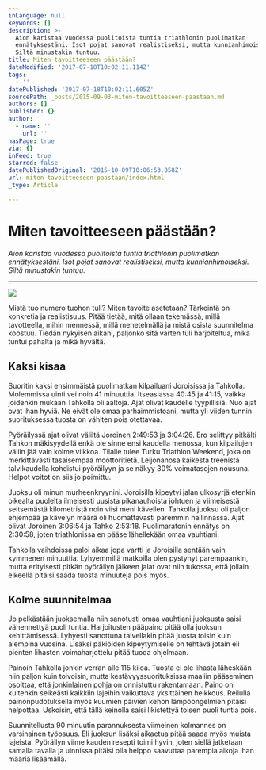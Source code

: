 ```yaml
---
inLanguage: null
keywords: []
description: >-
  Aion karistaa vuodessa puolitoista tuntia triathlonin puolimatkan
  ennätyksestäni. Isot pojat sanovat realistiseksi, mutta kunnianhimoiseksi.
  Siltä minustakin tuntuu.
title: Miten tavoitteeseen päästään?
dateModified: '2017-07-18T10:02:11.114Z'
tags:
  - ''
datePublished: '2017-07-18T10:02:11.605Z'
sourcePath: _posts/2015-09-03-miten-tavoitteeseen-paastaan.md
authors: []
publisher: {}
author:
  - name: ''
    url: ''
hasPage: true
via: {}
inFeed: true
starred: false
datePublishedOriginal: '2015-10-09T10:06:53.058Z'
url: miten-tavoitteeseen-paastaan/index.html
_type: Article

---
```

# Miten tavoitteeseen päästään?

_Aion karistaa vuodessa puolitoista tuntia triathlonin puolimatkan ennätyksestäni. Isot pojat sanovat realistiseksi, mutta kunnianhimoiseksi. Siltä minustakin tuntuu._

---

![](https://s3-us-west-2.amazonaws.com/the-grid-img/p/cb7a37f4216401c096df4656d6da21886662df06.jpg)

Mistä tuo numero tuohon tuli? Miten tavoite asetetaan? Tärkeintä on konkretia ja realistisuus. Pitää tietää, mitä ollaan tekemässä, millä tavotteella, mihin mennessä, millä menetelmällä ja mistä osista suunnitelma koostuu. Tiedän nykyisen aikani, paljonko sitä varten tuli harjoiteltua, mikä tuntui pahalta ja mikä hyvältä.

## Kaksi kisaa

Suoritin kaksi ensimmäistä puolimatkan kilpailuani Joroisissa ja Tahkolla. Molemmissa uinti vei noin 41 minuuttia. Itseasiassa 40:45 ja 41:15, vaikka joidenkin mukaan Tahkolla oli aaltoja. Ajat olivat kaudelle tyypillisiä. Nuo ajat ovat ihan hyviä. Ne eivät ole omaa parhaimmistoani, mutta yli viiden tunnin suorituksessa tuosta on vähiten pois otettavaa.

Pyöräilyssä ajat olivat väliltä Joroinen 2:49:53 ja 3:04:26\. Ero selittyy pitkälti Tahkon mäkisyydellä enkä ole sinne ensi kaudella menossa, kun kilpailujen väliin jää vain kolme viikkoa. Tilalle tulee Turku Triathlon Weekend, joka on merkittävästi tasaisempaa moottoritietä. Leijonanosa kaikesta treenistä talvikaudella kohdistui pyöräilyyn ja se näkyy 30% voimatasojen nousuna. Helpot voitot on siis jo poimittu.

Juoksu oli minun murheenkryynini. Joroisilla kipeytyi jalan ulkosyrjä etenkin oikealta puolelta ilmeisesti uusista pikanauhoista johtuen ja viimeisestä seitsemästä kilometristä noin viisi meni kävellen. Tahkolla juoksu oli paljon ehjempää ja kävelyn määrä oli huomattavasti paremmin hallinnassa. Ajat olivat Joroinen 3:06:54 ja Tahko 2:53:18\. Puolimaratonin ennätys on 2:30:58, joten triathlonissa en pääse lähellekään omaa vauhtiani.

Tahkolla vaihdoissa paloi aikaa jopa vartti ja Joroisilla sentään vain kymmenen minuuttia. Lyhyemmillä matkoilla olen pystynyt parempaankin, mutta erityisesti pitkän pyöräilyn jälkeen jalat ovat niin tukossa, että jollain elkeellä pitäisi saada tuosta minuuteja pois myös.

## Kolme suunnitelmaa

Jo pelkästään juoksemalla niin sanotusti omaa vauhtiani juoksusta saisi vähennettyä puoli tuntia. Harjoitusten pääpaino pitää olla juoksun kehittämisessä. Lyhyesti sanottuna talvellakin pitää juosta toisin kuin aiempina vuosina. Lisäksi päkiöiden kipeytymiselle on tehtävä jotain eli pienten lihasten voimaharjottelu pitää tuoda ohjelmaan.

Painoin Tahkolla jonkin verran alle 115 kiloa. Tuosta ei ole lihasta läheskään niin paljon kuin toivoisin, mutta kestävyyssuorituksissa maaliin pääseminen osoittaa, että jonkinlainen pohja on onnistuttu rakentamaan. Paino on kuitenkin selkeästi kaikkiin lajeihin vaikuttava yksittäinen heikkous. Reilulla painonpudotuksella myös kuumien päivien kehon lämpöongelmien pitäisi helpottaa. Uskoisin, että tällä keinolla saisi likistettyä toisen puoli tuntia pois.

Suunnitellusta 90 minuutin parannuksesta viimeinen kolmannes on varsinainen työosuus. Eli juoksun lisäksi aikaetua pitää saada myös muista lajeista. Pyöräilyn viime kauden resepti toimi hyvin, joten siellä jatketaan samalla tavalla ja uinnissa pitäisi olla helppo saavuttaa parempia aikoja ihan määriä lisäämällä.